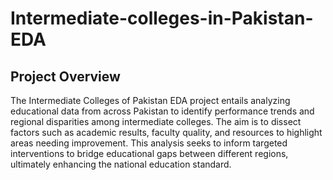 # Intermediate-colleges-in-Pakistan-EDA
## Project Overview
The Intermediate Colleges of Pakistan EDA project entails analyzing educational data from across Pakistan to identify performance trends and regional disparities among intermediate colleges. The aim is to dissect factors such as academic results, faculty quality, and resources to highlight areas needing improvement. This analysis seeks to inform targeted interventions to bridge educational gaps between different regions, ultimately enhancing the national education standard.



